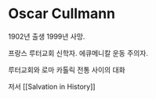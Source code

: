 # Oscar Cullmann

1902년 출생 1999년 사망.

프랑스 루터교회 신학자. 에큐메니칼 운동 주의자.

루터교회와 로마 카톨릭 전통 사이의 대화



저서
[[Salvation in History]]